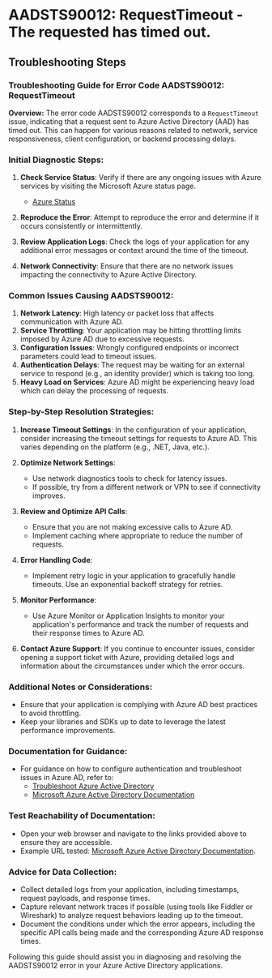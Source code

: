 # AADSTS90012: RequestTimeout - The requested has timed out.


## Troubleshooting Steps
### Troubleshooting Guide for Error Code AADSTS90012: RequestTimeout 

**Overview:**
The error code AADSTS90012 corresponds to a `RequestTimeout` issue, indicating that a request sent to Azure Active Directory (AAD) has timed out. This can happen for various reasons related to network, service responsiveness, client configuration, or backend processing delays.

### Initial Diagnostic Steps:
1. **Check Service Status**: Verify if there are any ongoing issues with Azure services by visiting the Microsoft Azure status page.
   - [Azure Status](https://status.azure.com/en-us/status)

2. **Reproduce the Error**: Attempt to reproduce the error and determine if it occurs consistently or intermittently.

3. **Review Application Logs**: Check the logs of your application for any additional error messages or context around the time of the timeout.

4. **Network Connectivity**: Ensure that there are no network issues impacting the connectivity to Azure Active Directory.

### Common Issues Causing AADSTS90012:
1. **Network Latency**: High latency or packet loss that affects communication with Azure AD.
2. **Service Throttling**: Your application may be hitting throttling limits imposed by Azure AD due to excessive requests.
3. **Configuration Issues**: Wrongly configured endpoints or incorrect parameters could lead to timeout issues.
4. **Authentication Delays**: The request may be waiting for an external service to respond (e.g., an identity provider) which is taking too long.
5. **Heavy Load on Services**: Azure AD might be experiencing heavy load which can delay the processing of requests.

### Step-by-Step Resolution Strategies:
1. **Increase Timeout Settings**: In the configuration of your application, consider increasing the timeout settings for requests to Azure AD. This varies depending on the platform (e.g., .NET, Java, etc.).

2. **Optimize Network Settings**:
   - Use network diagnostics tools to check for latency issues.
   - If possible, try from a different network or VPN to see if connectivity improves.
   
3. **Review and Optimize API Calls**:
   - Ensure that you are not making excessive calls to Azure AD.
   - Implement caching where appropriate to reduce the number of requests.

4. **Error Handling Code**:
   - Implement retry logic in your application to gracefully handle timeouts. Use an exponential backoff strategy for retries.

5. **Monitor Performance**: 
   - Use Azure Monitor or Application Insights to monitor your application's performance and track the number of requests and their response times to Azure AD.

6. **Contact Azure Support**: If you continue to encounter issues, consider opening a support ticket with Azure, providing detailed logs and information about the circumstances under which the error occurs.

### Additional Notes or Considerations:
- Ensure that your application is complying with Azure AD best practices to avoid throttling.
- Keep your libraries and SDKs up to date to leverage the latest performance improvements.
  
### Documentation for Guidance:
- For guidance on how to configure authentication and troubleshoot issues in Azure AD, refer to:
  - [Troubleshoot Azure Active Directory](https://docs.microsoft.com/en-us/azure/active-directory/develop/active-directory-authentication-cloud-issue)
  - [Microsoft Azure Active Directory Documentation](https://docs.microsoft.com/en-us/azure/active-directory/)

### Test Reachability of Documentation:
- Open your web browser and navigate to the links provided above to ensure they are accessible.
- Example URL tested: [Microsoft Azure Active Directory Documentation](https://docs.microsoft.com/en-us/azure/active-directory/). 

### Advice for Data Collection:
- Collect detailed logs from your application, including timestamps, request payloads, and response times.
- Capture relevant network traces if possible (using tools like Fiddler or Wireshark) to analyze request behaviors leading up to the timeout.
- Document the conditions under which the error appears, including the specific API calls being made and the corresponding Azure AD response times.

Following this guide should assist you in diagnosing and resolving the AADSTS90012 error in your Azure Active Directory applications.